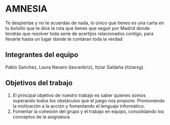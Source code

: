 # AMNESIA

Te despiertas y no te acuerdas de nada, lo único que tienes es una carta en tu bolsillo que te dice la ruta que tienes que seguir por Madrid donde tendrás que resolver toda serie de acertijos relacionados contigo, para llevarte hasta un lugar donde te contaran toda la verdad 
## Integrantes del equipo

Pablo Sanchez, Laura Navaro (lauranbriz), Itziar Saldaña (itziarsg).

## Objetivos del trabajo

1. El principal objetivo de nuestro trabajo es saber quienes somos superando todos los obstáculos que el juego nos propone. Promoviendo la motivación a la acción y fomentando el lenguaje informático.
2. Fomentar la cohesión del grupo y el trabajo en equipo, consolidando los conceptos de la asignatura.
